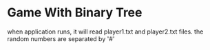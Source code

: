 # Game With Binary Tree 
when application runs, it will read player1.txt and player2.txt files. the random numbers are separated by '#'
